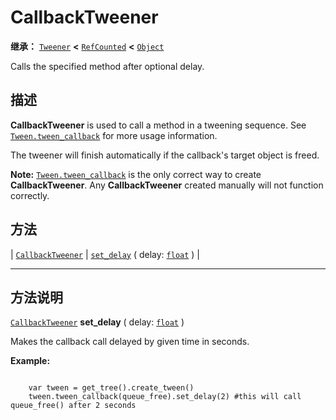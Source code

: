 <!-- ⚠ 请勿编辑本文件 ⚠ -->
<!-- 本文档使用脚本从 WeDot 引擎源码仓库生成。 -->
<!-- 生成脚本：https://github.com/WeDot-Engine/WeDot/tree/4.3/doc/tools/make_md.py； -->
<!-- 原文件：https://github.com/WeDot-Engine/WeDot/tree/4.3/doc/classes/CallbackTweener.xml。 -->

<div id="_class_callbacktweener"></div>

# CallbackTweener

**继承：** [`Tweener`](class_tweener.md) **<** [`RefCounted`](class_refcounted.md) **<** [`Object`](class_object.md)

Calls the specified method after optional delay.

## 描述

**CallbackTweener** is used to call a method in a tweening sequence. See [`Tween.tween_callback`](#class_tween_method_tween_callback) for more usage information.

The tweener will finish automatically if the callback's target object is freed.

 **Note:** [`Tween.tween_callback`](#class_tween_method_tween_callback) is the only correct way to create **CallbackTweener**. Any **CallbackTweener** created manually will not function correctly.

## 方法

| [`CallbackTweener`](class_callbacktweener.md) | [`set_delay`](#class_callbacktweener_method_set_delay) ( delay: [`float`](class_float.md) ) |

<!-- rst-class:: classref-section-separator -->

---

## 方法说明

<div id="_class_callbacktweener_method_set_delay"></div>

[`CallbackTweener`](class_callbacktweener.md) **set_delay** ( delay: [`float`](class_float.md) )<div id="class_callbacktweener_method_set_delay"></div>

Makes the callback call delayed by given time in seconds.

 **Example:** 

```

    var tween = get_tree().create_tween()
    tween.tween_callback(queue_free).set_delay(2) #this will call queue_free() after 2 seconds
```



[^virtual]: 本方法通常需要用户覆盖才能生效。
[^const]: 本方法无副作用，不会修改该实例的任何成员变量。
[^vararg]: 本方法除了能接受在此处描述的参数外，还能够继续接受任意数量的参数。
[^constructor]: 本方法用于构造某个类型。
[^static]: 调用本方法无需实例，可直接使用类名进行调用。
[^operator]: 本方法描述的是使用本类型作为左操作数的有效运算符。
[^bitfield]: 这个值是由下列位标志构成位掩码的整数。
[^void]: 无返回值。
